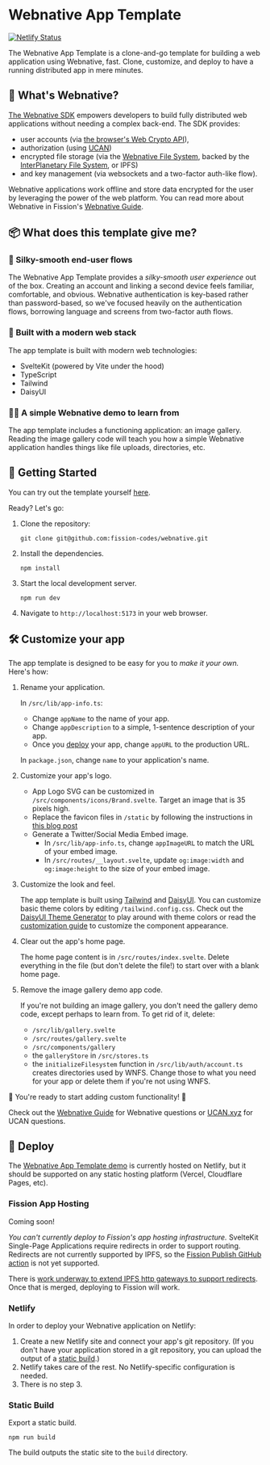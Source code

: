 # Webnative App Template

[![Netlify Status](https://api.netlify.com/api/v1/badges/7b7418ef-86eb-43c4-a668-0118568c7f46/deploy-status)](https://app.netlify.com/sites/webnative/deploys)

The Webnative App Template is a clone-and-go template for building a web application using Webnative, fast. Clone, customize, and deploy to have a running distributed app in mere minutes.

## 🤔 What's Webnative?

[The Webnative SDK](https://github.com/fission-codes/webnative) empowers developers to build fully distributed web applications without needing a complex back-end. The SDK provides:

-   user accounts (via [the browser's Web Crypto API](https://developer.mozilla.org/en-US/docs/Web/API/Web_Crypto_API)),
-   authorization (using [UCAN](https://ucan.xyz))
-   encrypted file storage (via the [Webnative File System](https://guide.fission.codes/developers/webnative/file-system-wnfs), backed by the [InterPlanetary File System](https://ipfs.io/), or IPFS)
-   and key management (via websockets and a two-factor auth-like flow).

Webnative applications work offline and store data encrypted for the user by leveraging the power of the web platform. You can read more about Webnative in Fission's [Webnative Guide](https://guide.fission.codes/developers/webnative).

## 📦 What does this template give me?

### 🥰 Silky-smooth end-user flows

The Webnative App Template provides a _silky-smooth user experience_ out of the box. Creating an account and linking a second device feels familiar, comfortable, and obvious. Webnative authentication is key-based rather than password-based, so we've focused heavily on the authentication flows, borrowing language and screens from two-factor auth flows.

### 🧱 Built with a modern web stack

The app template is built with modern web technologies:

-   SvelteKit (powered by Vite under the hood)
-   TypeScript
-   Tailwind
-   DaisyUI

### 👩‍🏫 A simple Webnative demo to learn from

The app template includes a functioning application: an image gallery. Reading the image gallery code will teach you how a simple Webnative application handles things like file uploads, directories, etc.

## 🚀 Getting Started

You can try out the template yourself [here](https://webnative.netlify.app/).

Ready? Let's go:

1. Clone the repository:

    ```shell
    git clone git@github.com:fission-codes/webnative.git
    ```

2. Install the dependencies.

    ```shell
    npm install
    ```

3. Start the local development server.

    ```shell
    npm run dev
    ```

4. Navigate to `http://localhost:5173` in your web browser.

## 🛠 Customize your app

The app template is designed to be easy for you to _make it your own._ Here's how:

1. Rename your application.

    In `/src/lib/app-info.ts`:

    - Change `appName` to the name of your app.
    - Change `appDescription` to a simple, 1-sentence description of your app.
    - Once you [deploy](#deploy) your app, change `appURL` to the production URL.

    In `package.json`, change `name` to your application's name.

1. Customize your app's logo.

    - App Logo SVG can be customized in `/src/components/icons/Brand.svelte`. Target an image that is 35 pixels high.
    - Replace the favicon files in `/static` by following the instructions in [this blog post](https://evilmartians.com/chronicles/how-to-favicon-in-2021-six-files-that-fit-most-needs)
    - Generate a Twitter/Social Media Embed image.
        - In `/src/lib/app-info.ts`, change `appImageURL` to match the URL of your embed image.
        - In `/src/routes/__layout.svelte`, update `og:image:width` and `og:image:height` to the size of your embed image.

1. Customize the look and feel.

    The app template is built using [Tailwind](https://tailwindcss.com/) and [DaisyUI](https://daisyui.com/). You can customize basic theme colors by editing `/tailwind.config.css`. Check out the [DaisyUI Theme Generator](https://daisyui.com/theme-generator/) to play around with theme colors or read the [customization guide](https://daisyui.com/docs/customize/) to customize the component appearance.

1. Clear out the app's home page.

    The home page content is in `/src/routes/index.svelte`. Delete everything in the file (but don't delete the file!) to start over with a blank home page.

1. Remove the image gallery demo app code.

    If you're not building an image gallery, you don't need the gallery demo code, except perhaps to learn from. To get rid of it, delete:

    - `/src/lib/gallery.svelte`
    - `/src/routes/gallery.svelte`
    - `/src/components/gallery`
    - the `galleryStore` in `/src/stores.ts`
    - the `initializeFilesystem` function in `/src/lib/auth/account.ts` creates directories used by WNFS. Change those to what you need for your app or delete them if you're not using WNFS.

👏 You're ready to start adding custom functionality! 🚀

Check out the [Webnative Guide](https://guide.fission.codes/developers/webnative) for Webnative questions or [UCAN.xyz](https://ucan.xyz) for UCAN questions.

## 🧨 Deploy

The [Webnative App Template demo](https://webnative.netlify.app) is currently hosted on Netlify, but it should be supported on any static hosting platform (Vercel, Cloudflare Pages, etc).

### Fission App Hosting

Coming soon!

_You can't currently deploy to Fission's app hosting infrastructure._ SvelteKit Single-Page Applications require redirects in order to support routing. Redirects are not currently supported by IPFS, so the [Fission Publish GitHub action](https://github.com/fission-codes/publish-action) is not yet supported.

There is [work underway to extend IPFS http gateways to support redirects](https://github.com/ipfs/kubo/pull/8890). Once that is merged, deploying to Fission will work.

### Netlify

In order to deploy your Webnative application on Netlify:

1. Create a new Netlify site and connect your app's git repository. (If you don't have your application stored in a git repository, you can upload the output of a [static build](#static-build).)
2. Netlify takes care of the rest. No Netlify-specific configuration is needed.
3. There is no step 3.

### Static Build

Export a static build.

```shell
npm run build
```

The build outputs the static site to the `build` directory.
